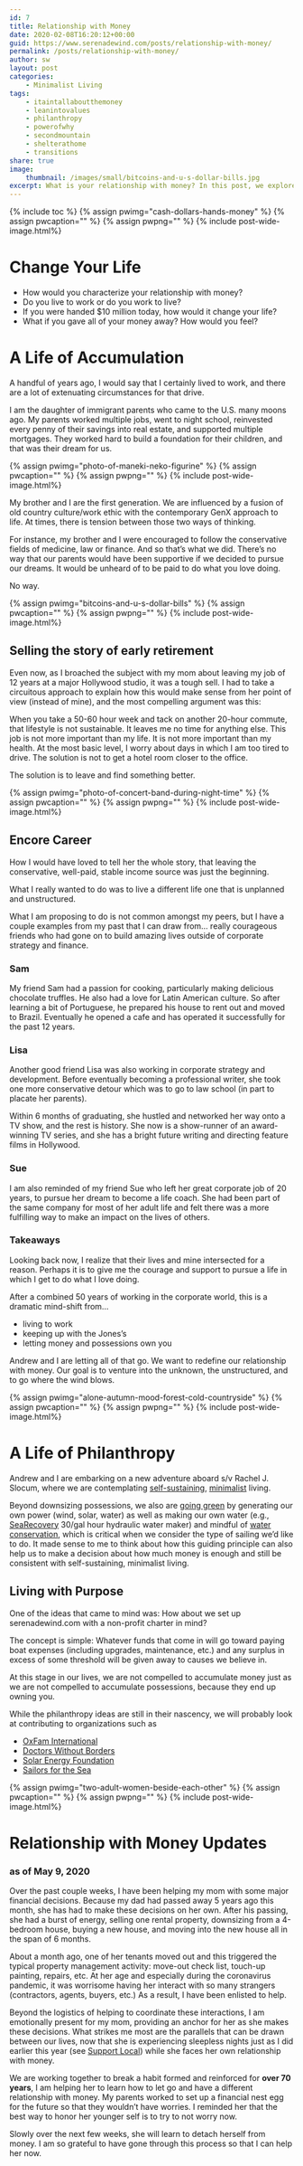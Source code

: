 ```yaml
---
id: 7
title: Relationship with Money
date: 2020-02-08T16:20:12+00:00
guid: https://www.serenadewind.com/posts/relationship-with-money/
permalink: /posts/relationship-with-money/
author: sw
layout: post
categories:
    - Minimalist Living
tags:
    - itaintallaboutthemoney
    - leanintovalues
    - philanthropy
    - powerofwhy
    - secondmountain
    - shelterathome
    - transitions
share: true 
image:
    thumbnail: /images/small/bitcoins-and-u-s-dollar-bills.jpg 
excerpt: What is your relationship with money? In this post, we explore this topic. At this stage in our lives, we are not compelled to accumulate money just as we are not compelled to accumulate possessions. Why? Because they end up owning you... 
---
```

{% include toc %}
{% assign pwimg="cash-dollars-hands-money" %}
{% assign pwcaption="" %}
{% assign pwpng="" %}
{% include post-wide-image.html%}


# Change Your Life

- How would you characterize your relationship with money? 
- Do you live to work or do you work to live? 
- If you were handed $10 million today, how would it change your life? 
- What if you gave all of your money away? How would you feel?

# A Life of Accumulation

A handful of years ago, I would say that I certainly lived to work, and there are a lot of extenuating circumstances for that drive.

I am the daughter of immigrant parents who came to the U.S. many moons ago. My parents worked multiple jobs, went to night school, reinvested every penny of their savings into real estate, and supported multiple mortgages. They worked hard to build a foundation for their children, and that was their dream for us.

{% assign pwimg="photo-of-maneki-neko-figurine" %}
{% assign pwcaption="" %}
{% assign pwpng="" %}
{% include post-wide-image.html%}


My brother and I are the first generation. We are influenced by a fusion of old country culture/work ethic with the contemporary GenX approach to life. At times, there is tension between those two ways of thinking.

For instance, my brother and I were encouraged to follow the conservative fields of medicine, law or finance. And so that’s what we did. There’s no way that our parents would have been supportive if we decided to pursue our dreams. It would be unheard of to be paid to do what you love doing.

No way.

{% assign pwimg="bitcoins-and-u-s-dollar-bills" %}
{% assign pwcaption="" %}
{% assign pwpng="" %}
{% include post-wide-image.html%}


## Selling the story of early retirement

Even now, as I broached the subject with my mom about leaving my job of 12 years at a major Hollywood studio, it was a tough sell. I had to take a circuitous approach to explain how this would make sense from her point of view (instead of mine), and the most compelling argument was this:

When you take a 50-60 hour week and tack on another 20-hour commute, that lifestyle is not sustainable. It leaves me no time for anything else. This job is not more important than my life. It is not more important than my health. At the most basic level, I worry about days in which I am too tired to drive. The solution is not to get a hotel room closer to the office.

The solution is to leave and find something better.

{% assign pwimg="photo-of-concert-band-during-night-time" %}
{% assign pwcaption="" %}
{% assign pwpng="" %}
{% include post-wide-image.html%}


## Encore Career

How I would have loved to tell her the whole story, that leaving the conservative, well-paid, stable income source was just the beginning.

What I really wanted to do was to live a different life one that is unplanned and unstructured.

What I am proposing to do is not common amongst my peers, but I have a couple examples from my past that I can draw from… really courageous friends who had gone on to build amazing lives outside of corporate strategy and finance.

### Sam

My friend Sam had a passion for cooking, particularly making delicious chocolate truffles. He also had a love for Latin American culture. So after learning a bit of Portuguese, he prepared his house to rent out and moved to Brazil. Eventually he opened a cafe and has operated it successfully for the past 12 years.

### Lisa

Another good friend Lisa was also working in corporate strategy and development. Before eventually becoming a professional writer, she took one more conservative detour which was to go to law school (in part to placate her parents).

Within 6 months of graduating, she hustled and networked her way onto a TV show, and the rest is history. She now is a show-runner of an award-winning TV series, and she has a bright future writing and directing feature films in Hollywood.  

### Sue

I am also reminded of my friend Sue who left her great corporate job of 20 years, to pursue her dream to become a life coach. She had been part of the same company for most of her adult life and felt there was a more fulfilling way to make an impact on the lives of others. 

### Takeaways

Looking back now, I realize that their lives and mine intersected for a reason. Perhaps it is to give me the courage and support to pursue a life in which I get to do what I love doing. 

After a combined 50 years of working in the corporate world, this is a dramatic mind-shift from…

- living to work
- keeping up with the Jones’s
- letting money and possessions own you

Andrew and I are letting all of that go. We want to redefine our relationship with money. Our goal is to venture into the unknown, the unstructured, and to go where the wind blows. 

{% assign pwimg="alone-autumn-mood-forest-cold-countryside" %}
{% assign pwcaption="" %}
{% assign pwpng="" %}
{% include post-wide-image.html%}


# A Life of Philanthropy

Andrew and I are embarking on a new adventure aboard s/v Rachel J. Slocum, where we are contemplating [self-sustaining](https://www.simplyss.com/blog/living-off-grid/ "Living Off Grid"), [minimalist](https://www.becomingminimalist.com/minimalist-living/ "Becoming Minimalist") living. 

Beyond downsizing possessions, we also are [going green](/posts/going-green/ "Going Green") by generating our own power (wind, solar, water) as well as making our own water (e.g., [SeaRecovery](http://www.searecovery.com/ "Sea Recovery") 30/gal hour hydraulic water maker) and mindful of [water conservation](/posts/water-water-everywhere/ "Water water everywhere"), which is critical when we consider the type of sailing we’d like to do. It made sense to me to think about how this guiding principle can also help us to make a decision about how much money is enough and still be consistent with self-sustaining, minimalist living.

## Living with Purpose

One of the ideas that came to mind was: How about we set up serenadewind.com with a non-profit charter in mind? 

The concept is simple: Whatever funds that come in will go toward paying boat expenses (including upgrades, maintenance, etc.) and any surplus in excess of some threshold will be given away to causes we believe in.

At this stage in our lives, we are not compelled to accumulate money just as we are not compelled to accumulate possessions, because they end up owning you.

While the philanthropy ideas are still in their nascency, we will probably look at contributing to organizations such as 

- [OxFam International](https://www.oxfam.org/en "OxFam") 
- [Doctors Without Borders](https://www.doctorswithoutborders.org/ "Doctors Without Borders") 
- [Solar Energy Foundation](https://www.thesolarfoundation.org/ "Solar Energy Foundation") 
- [Sailors for the Sea](https://sailorsforthesea.org/ "Sailors for the Sea") 


{% assign pwimg="two-adult-women-beside-each-other" %}
{% assign pwcaption="" %}
{% assign pwpng="" %}
{% include post-wide-image.html%}
  

# Relationship with Money Updates

### as of May 9, 2020

Over the past couple weeks, I have been helping my mom with some major financial decisions. Because my dad had passed away 5 years ago this month, she has had to make these decisions on her own. After his passing, she had a burst of energy, selling one rental property, downsizing from a 4-bedroom house, buying a new house, and moving into the new house all in the span of 6 months.

About a month ago, one of her tenants moved out and this triggered the typical property management activity: move-out check list, touch-up painting, repairs, etc. At her age and especially during the coronavirus pandemic, it was worrisome having her interact with so many strangers (contractors, agents, buyers, etc.) As a result, I have been enlisted to help. 

Beyond the logistics of helping to coordinate these interactions, I am emotionally present for my mom, providing an anchor for her as she makes these decisions. What strikes me most are the parallels that can be drawn between our lives, now that she is experiencing sleepless nights just as I did earlier this year (see [Support Local](/posts/support-local/ "Support Local")) while she faces her own relationship with money. 

We are working together to break a habit formed and reinforced for **over 70 years**, I am helping her to learn how to let go and have a different relationship with money. My parents worked to set up a financial nest egg for the future so that they wouldn’t have worries. I reminded her that the best way to honor her younger self is to try to not worry now. 

Slowly over the next few weeks, she will learn to detach herself from money. I am so grateful to have gone through this process so that I can help her now. 


